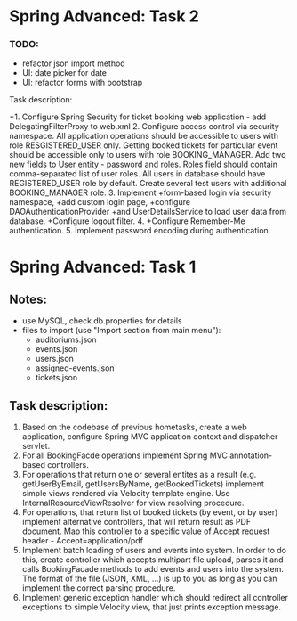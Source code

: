 # Spring Advanced: Task 2

### TODO:
- refactor json import method
- UI: date picker for date
- UI: refactor forms with bootstrap

Task description:

+1. Configure Spring Security for ticket booking web application - add DelegatingFilterProxy to web.xml
2. Configure access control via security namespace.
    All application operations should be accessible to users with role RESGISTERED_USER only.
    Getting booked tickets for particular event should be accessible only to users with role BOOKING_MANAGER.
    Add two new fields to User entity - password and roles. Roles field should contain comma-separated list of user roles.
    All users in database should have REGISTERED_USER role by default.
    Create several test users with additional BOOKING_MANAGER role.
3. Implement
    +form-based login via security namespace, 
    +add custom login page,
    +configure DAOAuthenticationProvider
    +and UserDetailsService to load user data from database.
    +Configure logout filter.
4. +Configure Remember-Me authentication.
5. Implement password encoding during authentication.


# Spring Advanced: Task 1

## Notes:
- use MySQL, check db.properties for details
- files to import (use "Import section from main menu"):
    - auditoriums.json
    - events.json
    - users.json
    - assigned-events.json
    - tickets.json


## Task description:
1. Based on the codebase of previous hometasks, create a web application, configure Spring MVC application context and dispatcher servlet.
2. For all BookingFacde operations implement Spring MVC annotation-based controllers.
3. For operations that return one or several entites as a result (e.g. getUserByEmail, getUsersByName, getBookedTickets) implement simple views rendered via Velocity template engine. Use InternalResourceViewResolver for view resolving procedure.
4. For operations, that return list of booked tickets (by event, or by user) implement alternative controllers, that will return result as PDF document. Map this controller to a specific value of Accept request header  - Accept=application/pdf
5. Implement batch loading of users and events into system. In order to do this, create controller which accepts multipart file upload, parses it and calls BookingFacade methods to add events and users into the system. The format of the file (JSON, XML, ...) is up to you as long as you can implement the correct parsing procedure.
6. Implement generic exception handler which should redirect all controller exceptions to simple Velocity view, that just prints exception message.
